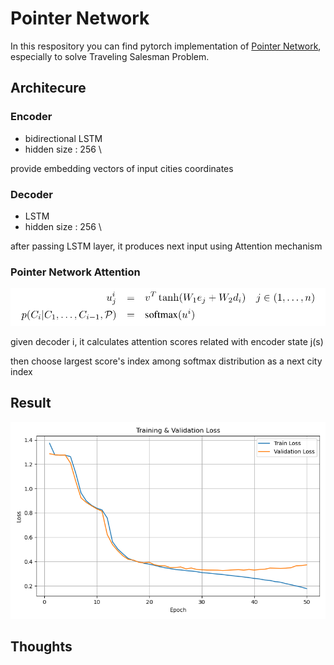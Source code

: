 # Pointer Network

In this respository you can find pytorch implementation of [Pointer Network](https://arxiv.org/abs/1506.03134), especially to solve Traveling Salesman Problem. 


## Architecure
### Encoder
* bidirectional LSTM
* hidden size : 256 \

provide embedding vectors of input cities coordinates

### Decoder
* LSTM
* hidden size : 256 \

after passing LSTM layer, it produces next input using Attention mechanism

### Pointer Network Attention
![attn](img/ptrnet.png)

given decoder i, it calculates attention scores related with encoder state j(s) 

then choose largest score's index among softmax distribution as a next city index



## Result

![Train Result](img/loss_curve.png)


## Thoughts

